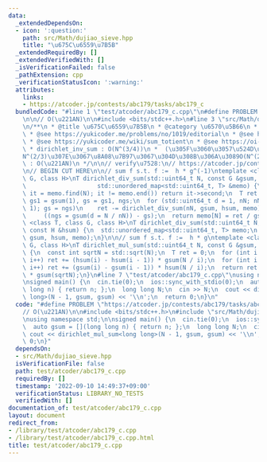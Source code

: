 ```yaml
---
data:
  _extendedDependsOn:
  - icon: ':question:'
    path: src/Math/dujiao_sieve.hpp
    title: "\u675C\u6559\u7B5B"
  _extendedRequiredBy: []
  _extendedVerifiedWith: []
  _isVerificationFailed: false
  _pathExtension: cpp
  _verificationStatusIcon: ':warning:'
  attributes:
    links:
    - https://atcoder.jp/contests/abc179/tasks/abc179_c
  bundledCode: "#line 1 \"test/atcoder/abc179_c.cpp\"\n#define PROBLEM \"https://atcoder.jp/contests/abc179/tasks/abc179_c\"\
    \n\n// O(\u221AN)\n\n#include <bits/stdc++.h>\n#line 3 \"src/Math/dujiao_sieve.hpp\"\
    \n/**\n * @title \u675C\u6559\u7B5B\n * @category \u6570\u5B66\n * @see https://maspypy.com/yukicoder-no-886-direct\n\
    \ * @see https://yukicoder.me/problems/no/1019/editorial\n * @see https://en.wikipedia.org/wiki/M%C3%B6bius_inversion_formula\n\
    \ * @see https://yukicoder.me/wiki/sum_totient\n * @see https://oi-wiki.org/math/du/\n\
    \ * dirichlet_inv_sum : O(N^(3/4))\n *  (\u305F\u3060\u3057\u524D\u51E6\u7406\u3067\
    N^(2/3)\u307E\u3067\u8A08\u7B97\u3067\u304D\u308B\u306A\u3089O(N^(2/3)))\n * dirichlet_mul_sum\
    \ : O(\u221AN)\n */\n\n// verify\u7528:\n// https://atcoder.jp/contests/xmascon19/tasks/xmascon19_d\n\
    \n// BEGIN CUT HERE\n\n// sum f s.t. f :=  h * g^(-1)\ntemplate <class T, class\
    \ G, class H>\nT dirichlet_div_sum(std::uint64_t N, const G &gsum, const H &hsum,\n\
    \                    std::unordered_map<std::uint64_t, T> &memo) {\n  if (auto\
    \ it = memo.find(N); it != memo.end()) return it->second;\n  T ret = hsum(N),\
    \ gs1 = gsum(1), gs = gs1, ngs;\n  for (std::uint64_t d = 1, nN; nN = N / (d +\
    \ 1); gs = ngs)\n    ret -= dirichlet_div_sum(nN, gsum, hsum, memo) *\n      \
    \     ((ngs = gsum(d = N / nN)) - gs);\n  return memo[N] = ret / gs1;\n}\ntemplate\
    \ <class T, class G, class H>\nT dirichlet_div_sum(std::uint64_t N, const G &gsum,\
    \ const H &hsum) {\n  std::unordered_map<std::uint64_t, T> memo;\n  return dirichlet_div_sum<T>(N,\
    \ gsum, hsum, memo);\n}\n\n// sum f s.t. f :=  h * g\ntemplate <class T, class\
    \ G, class H>\nT dirichlet_mul_sum(std::uint64_t N, const G &gsum, const H &hsum)\
    \ {\n  const int sqrtN = std::sqrt(N);\n  T ret = 0;\n  for (int i = 1; i <= sqrtN;\
    \ i++) ret += (hsum(i) - hsum(i - 1)) * gsum(N / i);\n  for (int i = 1; i <= sqrtN;\
    \ i++) ret += (gsum(i) - gsum(i - 1)) * hsum(N / i);\n  return ret -= hsum(sqrtN)\
    \ * gsum(sqrtN);\n}\n#line 7 \"test/atcoder/abc179_c.cpp\"\nusing namespace std;\n\
    \nsigned main() {\n  cin.tie(0);\n  ios::sync_with_stdio(0);\n  auto gsum = [](long\
    \ long n) { return n; };\n  long long N;\n  cin >> N;\n  cout << dirichlet_mul_sum<long\
    \ long>(N - 1, gsum, gsum) << '\\n';\n  return 0;\n}\n"
  code: "#define PROBLEM \"https://atcoder.jp/contests/abc179/tasks/abc179_c\"\n\n\
    // O(\u221AN)\n\n#include <bits/stdc++.h>\n#include \"src/Math/dujiao_sieve.hpp\"\
    \nusing namespace std;\n\nsigned main() {\n  cin.tie(0);\n  ios::sync_with_stdio(0);\n\
    \  auto gsum = [](long long n) { return n; };\n  long long N;\n  cin >> N;\n \
    \ cout << dirichlet_mul_sum<long long>(N - 1, gsum, gsum) << '\\n';\n  return\
    \ 0;\n}"
  dependsOn:
  - src/Math/dujiao_sieve.hpp
  isVerificationFile: false
  path: test/atcoder/abc179_c.cpp
  requiredBy: []
  timestamp: '2022-09-10 14:49:37+09:00'
  verificationStatus: LIBRARY_NO_TESTS
  verifiedWith: []
documentation_of: test/atcoder/abc179_c.cpp
layout: document
redirect_from:
- /library/test/atcoder/abc179_c.cpp
- /library/test/atcoder/abc179_c.cpp.html
title: test/atcoder/abc179_c.cpp
---
```

